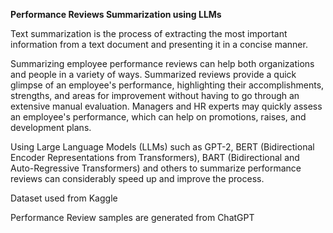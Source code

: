 **Performance Reviews Summarization using LLMs**

Text summarization is the process of extracting the most important information from a text document and presenting it in a concise manner.

Summarizing employee performance reviews can help both organizations and people in a variety of ways. Summarized reviews provide a quick glimpse of an employee's performance, highlighting their accomplishments, strengths, and areas for improvement without having to go through an extensive manual evaluation. Managers and HR experts may quickly assess an employee's performance, which can help on promotions, raises, and development plans.

Using Large Language Models (LLMs) such as GPT-2, BERT (Bidirectional Encoder Representations from Transformers), BART (Bidirectional and Auto-Regressive Transformers) and others to summarize performance reviews can considerably speed up and improve the process. 

Dataset used from Kaggle

Performance Review samples are generated from ChatGPT
